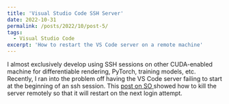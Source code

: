 ```yaml
---
title: 'Visual Studio Code SSH Server'
date: 2022-10-31
permalink: /posts/2022/10/post-5/
tags:
  - Visual Studio Code
excerpt: 'How to restart the VS Code server on a remote machine'
---
```


I almost exclusively develop using SSH sessions on other CUDA-enabled machine for differentiable rendering, PyTorch, training models, etc.  Recently, I ran into the problem off having the VS Code server failing to start at the beginning of an ssh session.  This [post on SO ](https://stackoverflow.com/questions/67976875/vs-code-remote-ssh-the-vscode-server-failed-to-start-ssh) showed how to kill the server remotely so that it will restart on the next login attempt. 